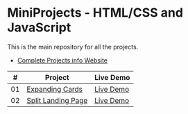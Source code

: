 # MiniProjects - HTML/CSS and JavaScript

This is the main repository for all the projects.
- [Complete Projects info Website](https://pramodprojects1.free.nf)

| #   | Project                            | Live Demo                            |
| --- | ---------------------------------- | ------------------------------------ |
| 01  | [Expanding Cards](https://github.com/pramodsoman/MiniProjects/tree/master/expanding-cards)  | [Live Demo](https://pramodprojects1.free.nf) |
| 02  | [Split Landing Page](https://github.com/pramodsoman/MiniProjects/tree/master/split-landing-page)  | [Live Demo](https://pramodprojects1.free.nf/split-landing-page/index2.html) |

